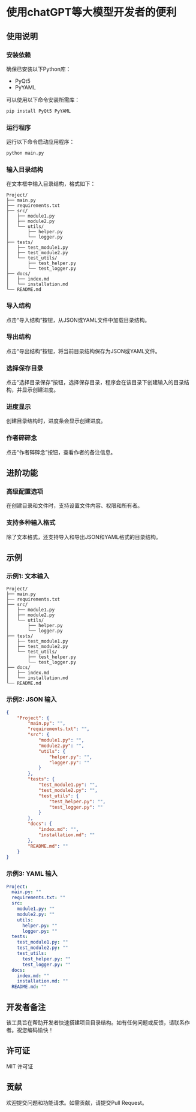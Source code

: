 # 使用chatGPT等大模型开发者的便利

## 使用说明

### 安装依赖
确保已安装以下Python库：
- PyQt5
- PyYAML

可以使用以下命令安装所需库：
```bash
pip install PyQt5 PyYAML
```

### 运行程序
运行以下命令启动应用程序：
```bash
python main.py
```

### 输入目录结构
在文本框中输入目录结构，格式如下：
```
Project/
├── main.py
├── requirements.txt
├── src/
│   ├── module1.py
│   ├── module2.py
│   └── utils/
│       ├── helper.py
│       └── logger.py
├── tests/
│   ├── test_module1.py
│   ├── test_module2.py
│   └── test_utils/
│       ├── test_helper.py
│       └── test_logger.py
├── docs/
│   ├── index.md
│   └── installation.md
└── README.md
```

### 导入结构
点击“导入结构”按钮，从JSON或YAML文件中加载目录结构。

### 导出结构
点击“导出结构”按钮，将当前目录结构保存为JSON或YAML文件。

### 选择保存目录
点击“选择目录保存”按钮，选择保存目录，程序会在该目录下创建输入的目录结构，并显示创建进度。

### 进度显示
创建目录结构时，进度条会显示创建进度。

### 作者碎碎念
点击“作者碎碎念”按钮，查看作者的备注信息。

## 进阶功能

### 高级配置选项
在创建目录和文件时，支持设置文件内容、权限和所有者。

### 支持多种输入格式
除了文本格式，还支持导入和导出JSON和YAML格式的目录结构。

## 示例

### 示例1: 文本输入
```
Project/
├── main.py
├── requirements.txt
├── src/
│   ├── module1.py
│   ├── module2.py
│   └── utils/
│       ├── helper.py
│       └── logger.py
├── tests/
│   ├── test_module1.py
│   ├── test_module2.py
│   └── test_utils/
│       ├── test_helper.py
│       └── test_logger.py
├── docs/
│   ├── index.md
│   └── installation.md
└── README.md
```

### 示例2: JSON 输入
```json
{
    "Project": {
        "main.py": "",
        "requirements.txt": "",
        "src": {
            "module1.py": "",
            "module2.py": "",
            "utils": {
                "helper.py": "",
                "logger.py": ""
            }
        },
        "tests": {
            "test_module1.py": "",
            "test_module2.py": "",
            "test_utils": {
                "test_helper.py": "",
                "test_logger.py": ""
            }
        },
        "docs": {
            "index.md": "",
            "installation.md": ""
        },
        "README.md": ""
    }
}
```

### 示例3: YAML 输入
```yaml
Project:
  main.py: ""
  requirements.txt: ""
  src:
    module1.py: ""
    module2.py: ""
    utils:
      helper.py: ""
      logger.py: ""
  tests:
    test_module1.py: ""
    test_module2.py: ""
    test_utils:
      test_helper.py: ""
      test_logger.py: ""
  docs:
    index.md: ""
    installation.md: ""
  README.md: ""
```

## 开发者备注
该工具旨在帮助开发者快速搭建项目目录结构。如有任何问题或反馈，请联系作者。祝您编码愉快！

## 许可证
MIT 许可证

## 贡献
欢迎提交问题和功能请求。如需贡献，请提交Pull Request。
